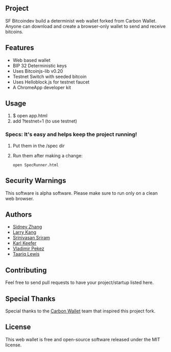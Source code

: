 ## Project
SF Bitcoindev build a determinist web wallet forked from Carbon Wallet. Anyone can download and create a browser-only wallet to send and receive bitcoins. 


## Features
- Web based wallet
- BIP 32 Deterministic keys
- Uses Bitcoinjs-lib v0.20
- Testnet Switch with seeded bitcoin
- Uses Helloblock.js for testnet faucet
- A ChromeApp developer kit

## Usage
1. $ open app.html
2. add ?testnet=1 (to use testnet)


### Specs: It's easy and helps keep the project running!
1. Put them in the /spec dir
2. Run them after making a change:

    `open SpecRunner.html`


## Security Warnings
This software is alpha software. Please make sure to run only on a clean web browser.


## Authors
* [Sidney Zhang](https://github.com/sidazhang)
* [Larry Kang](https://github.com/lkang)
* [Srinivasan Sriram](https://github.com/ssr1ram)
* [Karl Keefer](https://github.com/karlkeefer)
* [Vladimir Pekez](https://github.com/vladimirpekez/)
* [Taariq Lewis](https://github.com/taariq)


## Contributing
Feel free to send pull requests to have your project/startup listed here.

## Special Thanks
Special thanks to the [Carbon Wallet](http://carbonwallet.com/) team that inspired this project fork.

## License
This web wallet is free and open-source software released under the MIT license.
